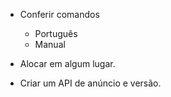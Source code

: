 - Conferir comandos 
  - Português
  - Manual

- Alocar em algum lugar. 

- Criar um API de anúncio e versão.